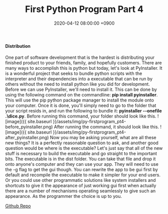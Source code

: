 ﻿---
title: First Python Program Part 4
date: 2020-04-12 08:00:00 +0900
categories: [ python ]
tags: [ pyinstaller ]
---

#### Distribution
One part of software development that is the hardest is distributing your finished product to your friends, family, and hopefully customers.  There are many ways to accomplish this is python but today, let\'s look at PyInstaller.  It is a wonderful project that seeks to bundle python scripts with the interpreter and their dependencies into a executable that can be run by others without the need to install python like you did for development.  Before we can use PyInstaller, we\'ll need to install it.  This can be done by using the following command on the commandline: **pip install pyinstaller**.  This will use the pip python package manager to install the module onto your computer.  Once it is done, you\'ll simply need to go to the folder that your script resids in, and run the following to bundle it: **pyinstaller --onefile .\dice.py**.  Before running this command, your folder should look like this.
![image]({{ site.baseurl }}/assets/img/py-firstprogram_pt4-before_pyinstaller.png)
After running the command, it should look like this.
![image]({{ site.baseurl }}/assets/img/py-firstprogram_pt4-after_pyinstaller.png)
Now you may be asking yourself, what are all these new things?  It is a perfectly reasonable question to ask, and another good question would be where is the executable?  Let\'s just say that all of the new stuff is necessary to build the executable and go straight to the important bits.  The executable is in the dist folder.  You can take that file and drop it onto anyone\'s computer and they can use your app.  They will need to use the -g flag to get the gui though.  You can rewrite the app to be gui first by default and recompile the executable to make it simpler for your end users.  Or you could use other programmatic solutions like system installers and shortcuts to give it the appearance of just working gui first when actually there are a number of mechanisms operating seamlessly to give such an appearance.  As the programmer the choice is up to you.

[Github Repo](https://github.com/besmith43/Py_FirstProgramPt4)



